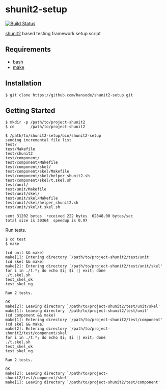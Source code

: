 shunit2-setup
=============

[![Build Status](https://travis-ci.org/hansode/shunit2-setup.png)](https://travis-ci.org/hansode/shunit2-setup)

[shunit2](https://code.google.com/p/shunit2/) based testing framework setup script

Requirements
------------

+ [bash](http://www.gnu.org/software/bash/)
+ [make](http://www.gnu.org/software/make/)

Installation
------------

```
$ git clone https://github.com/hansode/shunit2-setup.git
```

Getting Started
---------------

```
$ mkdir -p /path/to/project-shunit2
$ cd       /path/to/project-shunit2

$ /path/to/shunit2-setup/bin/shunit2-setup
sending incremental file list
test/
test/Makefile
test/shunit2
test/component/
test/component/Makefile
test/component/skel/
test/component/skel/Makefile
test/component/skel/helper_shunit2.sh
test/component/skel/t.skel.sh
test/unit/
test/unit/Makefile
test/unit/skel/
test/unit/skel/Makefile
test/unit/skel/helper_shunit2.sh
test/unit/skel/t.skel.sh

sent 31202 bytes  received 222 bytes  62848.00 bytes/sec
total size is 30364  speedup is 0.97
```

Run tests.

```
$ cd test
$ make

(cd unit && make)
make[1]: Entering directory `/path/to/project-shunit2/test/unit'
(cd skel && make)
make[2]: Entering directory `/path/to/project-shunit2/test/unit/skel'
for i in ./t.*; do echo $i; $i || exit; done
./t.skel.sh
test_skel_ok
test_skel_ng

Ran 2 tests.

OK
make[2]: Leaving directory `/path/to/project-shunit2/test/unit/skel'
make[1]: Leaving directory `/path/to/project-shunit2/test/unit'
(cd component && make)
make[1]: Entering directory `/path/to/project-shunit2/test/component'
(cd skel && make)
make[2]: Entering directory `/path/to/project-shunit2/test/component/skel'
for i in ./t.*; do echo $i; $i || exit; done
./t.skel.sh
test_skel_ok
test_skel_ng

Ran 2 tests.

OK
make[2]: Leaving directory `/path/to/project-shunit2/test/component/skel'
make[1]: Leaving directory `/path/to/project-shunit2/test/component'
```

